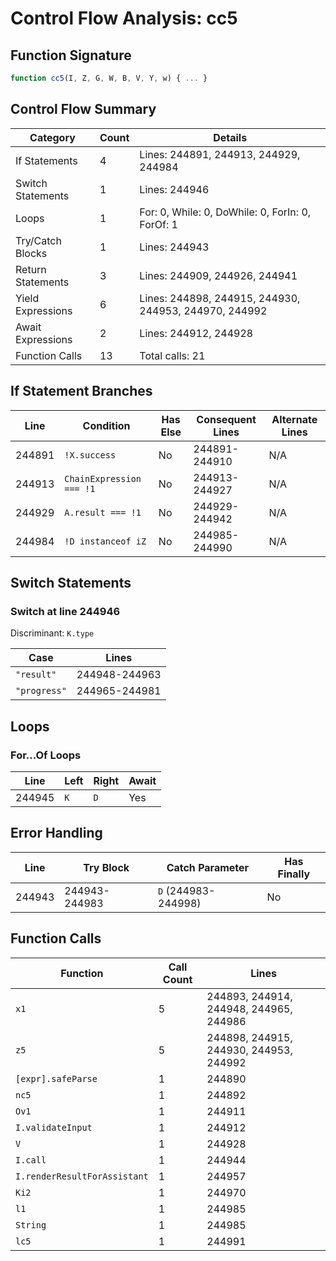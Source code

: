 # Control Flow Analysis: cc5

## Function Signature

```javascript
function cc5(I, Z, G, W, B, V, Y, w) { ... }
```

## Control Flow Summary

| Category | Count | Details |
|----------|-------|--------|
| If Statements | 4 | Lines: 244891, 244913, 244929, 244984 |
| Switch Statements | 1 | Lines: 244946 |
| Loops | 1 | For: 0, While: 0, DoWhile: 0, ForIn: 0, ForOf: 1 |
| Try/Catch Blocks | 1 | Lines: 244943 |
| Return Statements | 3 | Lines: 244909, 244926, 244941 |
| Yield Expressions | 6 | Lines: 244898, 244915, 244930, 244953, 244970, 244992 |
| Await Expressions | 2 | Lines: 244912, 244928 |
| Function Calls | 13 | Total calls: 21 |

## If Statement Branches

| Line | Condition | Has Else | Consequent Lines | Alternate Lines |
|------|-----------|----------|-----------------|----------------|
| 244891 | `!X.success` | No | 244891-244910 | N/A |
| 244913 | `ChainExpression === !1` | No | 244913-244927 | N/A |
| 244929 | `A.result === !1` | No | 244929-244942 | N/A |
| 244984 | `!D instanceof iZ` | No | 244985-244990 | N/A |

## Switch Statements

### Switch at line 244946

Discriminant: `K.type`

| Case | Lines |
|------|-------|
| `"result"` | 244948-244963 |
| `"progress"` | 244965-244981 |

## Loops

### For...Of Loops

| Line | Left | Right | Await |
|------|------|-------|-------|
| 244945 | `K` | `D` | Yes |

## Error Handling

| Line | Try Block | Catch Parameter | Has Finally |
|------|----------|-----------------|-------------|
| 244943 | 244943-244983 | `D` (244983-244998) | No |

## Function Calls

| Function | Call Count | Lines |
|----------|------------|-------|
| `x1` | 5 | 244893, 244914, 244948, 244965, 244986 |
| `z5` | 5 | 244898, 244915, 244930, 244953, 244992 |
| `[expr].safeParse` | 1 | 244890 |
| `nc5` | 1 | 244892 |
| `Ov1` | 1 | 244911 |
| `I.validateInput` | 1 | 244912 |
| `V` | 1 | 244928 |
| `I.call` | 1 | 244944 |
| `I.renderResultForAssistant` | 1 | 244957 |
| `Ki2` | 1 | 244970 |
| `l1` | 1 | 244985 |
| `String` | 1 | 244985 |
| `lc5` | 1 | 244991 |
